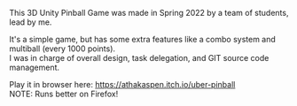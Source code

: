 This 3D Unity Pinball Game was made in Spring 2022 by a team of students, lead by me.  

It's a simple game, but has some extra features like a combo system and multiball (every 1000 points).   
I was in charge of overall design, task delegation, and GIT source code management.

Play it in browser here: https://athakaspen.itch.io/uber-pinball  
NOTE: Runs better on Firefox!
